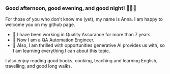 ### Good afternoon, good evening, and good night! 🌟🌟🌟 

For those of you who don't know me (yet), my name is Anna.
I am happy to welcome you on my github page.

- 🔭 I have been working in Quality Assurance for more than 7 years. 
- 🤖 Now I am a QA Automation Engineer. 
- 🌱 Also, I am thrilled with opportunities generative AI provides us with, so I am learning everything I can about this topic.

I also enjoy reading good books, cooking, teaching and learning English, travelling, and good long walks.


<!--
**ashivrina/ashivrina** is a ✨ _special_ ✨ repository because its `README.md` (this file) appears on your GitHub profile.

Here are some ideas to get you started:

- 🔭 I’m currently working on ...
- 🌱 I’m currently learning ...
- 👯 I’m looking to collaborate on ...
- 🤔 I’m looking for help with ...
- 💬 Ask me about ...
- 📫 How to reach me: ...
- 😄 Pronouns: ...
- ⚡ Fun fact: ...
-->
